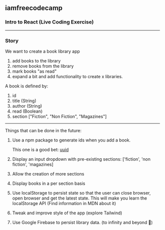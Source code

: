 ## iamfreecodecamp



### Intro to React (Live Coding Exercise)
---
### Story

We want to create a book library app

1. add books to the library
1. remove books from the library
1. mark books "as read"
1. expand a bit and add functionality to create x libraries.

A book is defined by:

1. id
1. title (String)
1. author (String)
1. read (Boolean)
1. section ["Fiction", "Non Fiction", "Magazines"]

---

Things that can be done in the future: 

1. Use a npm package to generate ids when you add a book.

   This one is a good bet: [uuid](https://www.npmjs.com/package/uuid?activeTab=readme)
1. Display an input dropdown with pre-existing sections: ['fiction', 'non fiction', 'magazines]
2. Allow the creation of more sections
3. Display books in a per section basis
4. Use localStorage to persist state so that the user can close browser, open browser and get the latest state. This will make you learn the localStorage API (Find information in MDN about it)
5. Tweak and improve style of the app (explore Tailwind)
6. Use Google Firebase to persist library data. (to infinity and beyond 🦄)
